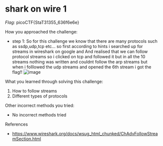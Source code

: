 # shark on wire 1

*Flag:* picoCTF{StaT31355_636f6e6e}

How you approached the challenge:

- step 1: So for this challenge we know that there are many protocols such as ssdp,udp,tcp etc... so first according to hints i searched up for streams in wireshark on google and 
And realised that we can follow protocol streams so i clicked on tcp and followed it but in all the 10 streams nothing was written and couldnt follow the arp streams but when i folllowed the udp streams and opened the 6th stream i got the flag!!
![image](https://github.com/user-attachments/assets/7c52a1ae-37f5-40b6-8c5e-497522e2ece0)

What you learned through solving this challenge:

1. How to follow streams
2. Different types of protocols

Other incorrect methods you tried:

- No incorrect methods tried

References

- https://www.wireshark.org/docs/wsug_html_chunked/ChAdvFollowStreamSection.html
